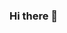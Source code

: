 ### Hi there 👋

<!--
**gvanzyll/gvanzyll** is a ✨ _special_ ✨ repository because its `README.md` (this file) appears on your GitHub profile.

- 🔭 I’m currently working on Data Science!
- 🌱 I’m currently learning about Neural Networks.
- 💬 Ask me about my Amsterdam Airbnb Price Predictor. 
- 📫 How to reach me: LinkedIn
-->
